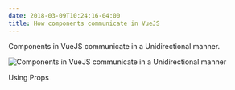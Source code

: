 ```yaml
---
date: 2018-03-09T10:24:16-04:00
title: How components communicate in VueJS
---
```

Components in VueJS communicate in a Unidirectional manner.  

<img src="/images/component-communication.jpg" alt="Components in VueJS communicate in a Unidirectional manner" />

Using Props
